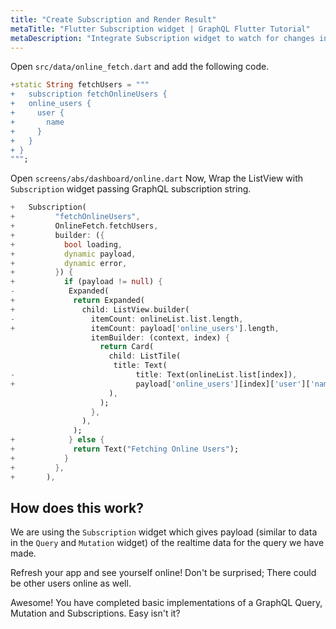 ```yaml
---
title: "Create Subscription and Render Result"
metaTitle: "Flutter Subscription widget | GraphQL Flutter Tutorial"
metaDescription: "Integrate Subscription widget to watch for changes in realtime data. We use GraphQL subscriptions as an example to get live data in the Flutter app"
---
```


Open `src/data/online_fetch.dart` and add the following code.
```dart
+static String fetchUsers = """
+   subscription fetchOnlineUsers {
+   online_users {
+     user {
+       name
+     }
+   }
+ }
""";
```

Open `screens/abs/dashboard/online.dart`
Now, Wrap the ListView with `Subscription` widget passing GraphQL subscription string. 

```dart
+   Subscription(
+         "fetchOnlineUsers",
+         OnlineFetch.fetchUsers,
+         builder: ({
+           bool loading,
+           dynamic payload,
+           dynamic error,
+         }) {
+           if (payload != null) {
-            Expanded(
+             return Expanded(
+               child: ListView.builder(
-                 itemCount: onlineList.list.length,
+                 itemCount: payload['online_users'].length,
                  itemBuilder: (context, index) {
                    return Card(
                      child: ListTile(
                       title: Text(
-                           title: Text(onlineList.list[index]),
+                           payload['online_users'][index]['user']['name']),
                      ),
                    );
                  },
                ),
              );
+            } else {
+             return Text("Fetching Online Users");
+           }
+         },
+       ),
```

How does this work?
-------------------
We are using the `Subscription` widget which gives payload (similar to data in the `Query` and `Mutation` widget) of the realtime data for the query we have made.

Refresh your app and see yourself online! Don't be surprised; There could be other users online as well.

Awesome! You have completed basic implementations of a GraphQL Query, Mutation and Subscriptions. Easy isn't it?
